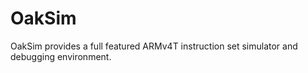 # OakSim

OakSim provides a full featured ARMv4T instruction set simulator and debugging environment.